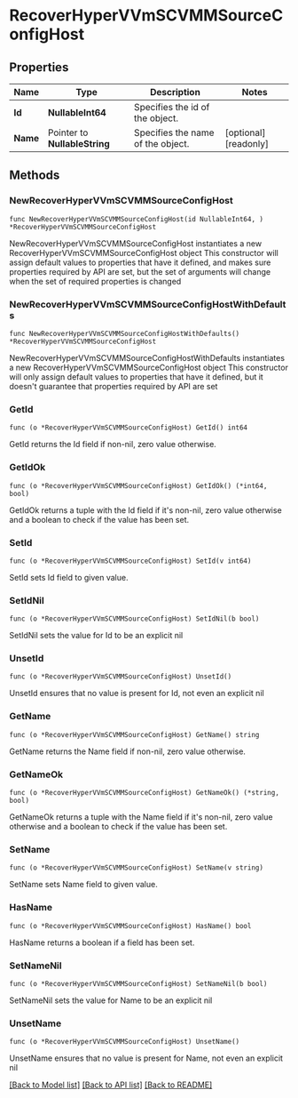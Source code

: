 # RecoverHyperVVmSCVMMSourceConfigHost

## Properties

Name | Type | Description | Notes
------------ | ------------- | ------------- | -------------
**Id** | **NullableInt64** | Specifies the id of the object. | 
**Name** | Pointer to **NullableString** | Specifies the name of the object. | [optional] [readonly] 

## Methods

### NewRecoverHyperVVmSCVMMSourceConfigHost

`func NewRecoverHyperVVmSCVMMSourceConfigHost(id NullableInt64, ) *RecoverHyperVVmSCVMMSourceConfigHost`

NewRecoverHyperVVmSCVMMSourceConfigHost instantiates a new RecoverHyperVVmSCVMMSourceConfigHost object
This constructor will assign default values to properties that have it defined,
and makes sure properties required by API are set, but the set of arguments
will change when the set of required properties is changed

### NewRecoverHyperVVmSCVMMSourceConfigHostWithDefaults

`func NewRecoverHyperVVmSCVMMSourceConfigHostWithDefaults() *RecoverHyperVVmSCVMMSourceConfigHost`

NewRecoverHyperVVmSCVMMSourceConfigHostWithDefaults instantiates a new RecoverHyperVVmSCVMMSourceConfigHost object
This constructor will only assign default values to properties that have it defined,
but it doesn't guarantee that properties required by API are set

### GetId

`func (o *RecoverHyperVVmSCVMMSourceConfigHost) GetId() int64`

GetId returns the Id field if non-nil, zero value otherwise.

### GetIdOk

`func (o *RecoverHyperVVmSCVMMSourceConfigHost) GetIdOk() (*int64, bool)`

GetIdOk returns a tuple with the Id field if it's non-nil, zero value otherwise
and a boolean to check if the value has been set.

### SetId

`func (o *RecoverHyperVVmSCVMMSourceConfigHost) SetId(v int64)`

SetId sets Id field to given value.


### SetIdNil

`func (o *RecoverHyperVVmSCVMMSourceConfigHost) SetIdNil(b bool)`

 SetIdNil sets the value for Id to be an explicit nil

### UnsetId
`func (o *RecoverHyperVVmSCVMMSourceConfigHost) UnsetId()`

UnsetId ensures that no value is present for Id, not even an explicit nil
### GetName

`func (o *RecoverHyperVVmSCVMMSourceConfigHost) GetName() string`

GetName returns the Name field if non-nil, zero value otherwise.

### GetNameOk

`func (o *RecoverHyperVVmSCVMMSourceConfigHost) GetNameOk() (*string, bool)`

GetNameOk returns a tuple with the Name field if it's non-nil, zero value otherwise
and a boolean to check if the value has been set.

### SetName

`func (o *RecoverHyperVVmSCVMMSourceConfigHost) SetName(v string)`

SetName sets Name field to given value.

### HasName

`func (o *RecoverHyperVVmSCVMMSourceConfigHost) HasName() bool`

HasName returns a boolean if a field has been set.

### SetNameNil

`func (o *RecoverHyperVVmSCVMMSourceConfigHost) SetNameNil(b bool)`

 SetNameNil sets the value for Name to be an explicit nil

### UnsetName
`func (o *RecoverHyperVVmSCVMMSourceConfigHost) UnsetName()`

UnsetName ensures that no value is present for Name, not even an explicit nil

[[Back to Model list]](../README.md#documentation-for-models) [[Back to API list]](../README.md#documentation-for-api-endpoints) [[Back to README]](../README.md)


